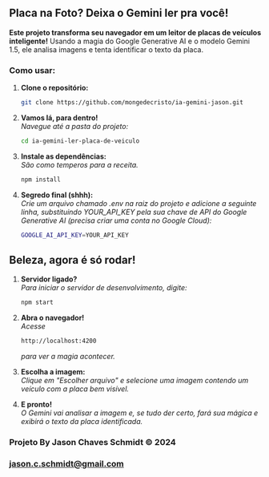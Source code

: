 ## Placa na Foto? Deixa o Gemini ler pra você! 

**Este projeto transforma seu navegador em um leitor de placas de veículos inteligente!** Usando a magia do Google Generative AI e o modelo Gemini 1.5, ele analisa imagens e tenta identificar o texto da placa.

### **Como usar:**

1. **Clone o repositório:**
   ```bash
   git clone https://github.com/mongedecristo/ia-gemini-jason.git

2. **Vamos lá, para dentro!**<br>
*Navegue até a pasta do projeto:*
   ```bash
   cd ia-gemini-ler-placa-de-veiculo

3. **Instale as dependências:**<br>
*São como temperos para a receita.*
   ```bash
   npm install

4. **Segredo final (shhh):**<br>
*Crie um arquivo chamado .env na raiz do projeto e adicione a seguinte linha, substituindo YOUR_API_KEY pela sua chave de API do Google Generative AI (precisa criar uma conta no Google Cloud):*
   ```bash
   GOOGLE_AI_API_KEY=YOUR_API_KEY

## Beleza, agora é só rodar!

1. **Servidor ligado?**
   <br>*Para iniciar o servidor de desenvolvimento, digite:*
    ```bash
    npm start

2. **Abra o navegador!**
   <br>*Acesse*
    ```bash
    http://localhost:4200
    ```
    *para ver a magia acontecer.*

3. **Escolha a imagem:**<br>
*Clique em "Escolher arquivo" e selecione uma imagem contendo um veículo com a placa bem visível.*

4. **E pronto!**<br>
*O Gemini vai analisar a imagem e, se tudo der certo, fará sua mágica e exibirá o texto da placa identificada.*

### Projeto By Jason Chaves Schmidt © 2024
### <a href="mailto:jason.c.schmidt@gmail.com">jason.c.schmidt@gmail.com</a>
